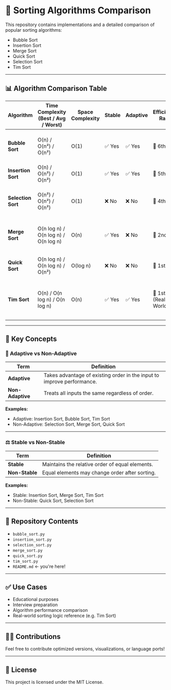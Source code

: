 # 🔢 Sorting Algorithms Comparison

This repository contains implementations and a detailed comparison of popular sorting algorithms:

- Bubble Sort
- Insertion Sort
- Merge Sort
- Quick Sort
- Selection Sort
- Tim Sort

---

## 📊 Algorithm Comparison Table

| Algorithm       | Time Complexity (Best / Avg / Worst) | Space Complexity | Stable | Adaptive | Efficiency Rank | Advantages                                                                 | Disadvantages                                                                 |
|----------------|----------------------------------------|------------------|--------|----------|------------------|----------------------------------------------------------------------------|--------------------------------------------------------------------------------|
| **Bubble Sort**    | O(n) / O(n²) / O(n²)                  | O(1)             | ✅ Yes | ✅ Yes   | 🥉 6th            | Simple to implement, good for teaching basics                              | Very slow on large datasets                                                   |
| **Insertion Sort** | O(n) / O(n²) / O(n²)                  | O(1)             | ✅ Yes | ✅ Yes   | 🥉 5th            | Fast for small or nearly sorted arrays                                     | Not efficient on large datasets                                               |
| **Selection Sort** | O(n²) / O(n²) / O(n²)                 | O(1)             | ❌ No  | ❌ No    | 🥉 4th            | Easy to implement, does minimal number of swaps                            | Always O(n²), slow regardless of input                                        |
| **Merge Sort**     | O(n log n) / O(n log n) / O(n log n)  | O(n)             | ✅ Yes | ❌ No    | 🥈 2nd            | Consistent performance, stable, good for linked lists                      | Uses extra memory, not in-place                                               |
| **Quick Sort**     | O(n log n) / O(n log n) / O(n²)       | O(log n)         | ❌ No  | ❌ No    | 🥇 1st            | Very fast on average, in-place sorting                                     | Not stable, can degrade to O(n²) without precautions                         |
| **Tim Sort**       | O(n) / O(n log n) / O(n log n)        | O(n)             | ✅ Yes | ✅ Yes   | 🥇 1st (Real-World) | Built-in sort in Python & Java, very efficient for real-world data         | Complex to implement manually, uses extra memory                             |

---

## 🧠 Key Concepts

### 🔄 Adaptive vs Non-Adaptive

| Term          | Definition                                                                 |
|---------------|----------------------------------------------------------------------------|
| **Adaptive**  | Takes advantage of existing order in the input to improve performance.     |
| **Non-Adaptive** | Treats all inputs the same regardless of order.                           |

**Examples:**
- Adaptive: Insertion Sort, Bubble Sort, Tim Sort
- Non-Adaptive: Selection Sort, Merge Sort, Quick Sort

---

### ⚖️ Stable vs Non-Stable

| Term         | Definition                                                                 |
|--------------|----------------------------------------------------------------------------|
| **Stable**   | Maintains the relative order of equal elements.                            |
| **Non-Stable** | Equal elements may change order after sorting.                            |

**Examples:**
- Stable: Insertion Sort, Merge Sort, Tim Sort
- Non-Stable: Quick Sort, Selection Sort

---

## 📁 Repository Contents

- `bubble_sort.py`
- `insertion_sort.py`
- `selection_sort.py`
- `merge_sort.py`
- `quick_sort.py`
- `tim_sort.py`
- `README.md` ← you're here!

---

## ✅ Use Cases

- Educational purposes
- Interview preparation
- Algorithm performance comparison
- Real-world sorting logic reference (e.g. Tim Sort)

---

## 👨‍💻 Contributions

Feel free to contribute optimized versions, visualizations, or language ports!

---

## 📜 License

This project is licensed under the MIT License.
